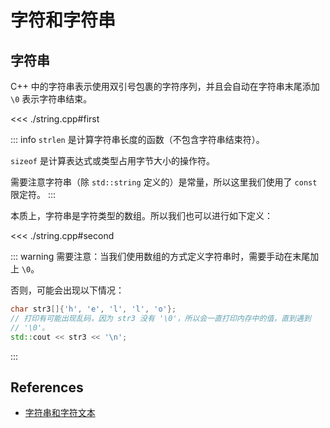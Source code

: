 # 字符和字符串

## 字符串

C++ 中的字符串表示使用双引号包裹的字符序列，并且会自动在字符串末尾添加 `\0` 表示字符串结束。

<<< ./string.cpp#first

::: info
`strlen` 是计算字符串长度的函数（不包含字符串结束符）。

`sizeof` 是计算表达式或类型占用字节大小的操作符。

需要注意字符串（除 `std::string` 定义的）是常量，所以这里我们使用了 `const` 限定符。
:::

本质上，字符串是字符类型的数组。所以我们也可以进行如下定义：

<<< ./string.cpp#second

::: warning
需要注意：当我们使用数组的方式定义字符串时，需要手动在末尾加上 `\0`。

否则，可能会出现以下情况：

```cpp
char str3[]{'h', 'e', 'l', 'l', 'o'};
// 打印有可能出现乱码，因为 str3 没有 '\0'，所以会一直打印内存中的值，直到遇到
// '\0'。
std::cout << str3 << '\n';
```

:::

## References

- [字符串和字符文本](https://learn.microsoft.com/zh-cn/cpp/cpp/string-and-character-literals-cpp?view=msvc-160)
